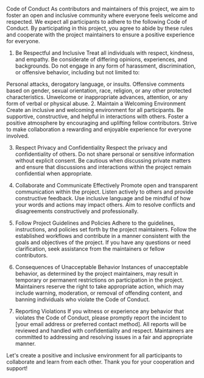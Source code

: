 Code of Conduct
As contributors and maintainers of this project, we aim to foster an open and inclusive community where everyone feels welcome and respected. We expect all participants to adhere to the following Code of Conduct. By participating in this project, you agree to abide by these rules and cooperate with the project maintainers to ensure a positive experience for everyone.

1. Be Respectful and Inclusive
Treat all individuals with respect, kindness, and empathy. Be considerate of differing opinions, experiences, and backgrounds. Do not engage in any form of harassment, discrimination, or offensive behavior, including but not limited to:

Personal attacks, derogatory language, or insults.
Offensive comments based on gender, sexual orientation, race, religion, or any other protected characteristics.
Unwelcome or inappropriate advances, attention, or any form of verbal or physical abuse.
2. Maintain a Welcoming Environment
Create an inclusive and welcoming environment for all participants. Be supportive, constructive, and helpful in interactions with others. Foster a positive atmosphere by encouraging and uplifting fellow contributors. Strive to make collaboration a rewarding and enjoyable experience for everyone involved.

3. Respect Privacy and Confidentiality
Respect the privacy and confidentiality of others. Do not share personal or sensitive information without explicit consent. Be cautious when discussing private matters and ensure that discussions and interactions within the project remain confidential when appropriate.

4. Collaborate and Communicate Effectively
Promote open and transparent communication within the project. Listen actively to others and provide constructive feedback. Use inclusive language and be mindful of how your words and actions may impact others. Aim to resolve conflicts and disagreements constructively and professionally.

5. Follow Project Guidelines and Policies
Adhere to the guidelines, instructions, and policies set forth by the project maintainers. Follow the established workflows and contribute in a manner consistent with the goals and objectives of the project. If you have any questions or need clarification, seek assistance from the maintainers or fellow contributors.

6. Consequences of Unacceptable Behavior
Instances of unacceptable behavior, as determined by the project maintainers, may result in temporary or permanent restrictions on participation in the project. Maintainers reserve the right to take appropriate action, which may include warning, moderation, or removal of offending content, and banning individuals who violate the Code of Conduct.

7. Reporting Violations
If you witness or experience any behavior that violates the Code of Conduct, please promptly report the incident to [your email address or preferred contact method]. All reports will be reviewed and handled with confidentiality and respect. Maintainers are committed to addressing and resolving issues in a fair and appropriate manner.

Let's create a positive and inclusive environment for all participants to collaborate and learn from each other. Thank you for your cooperation and support!
